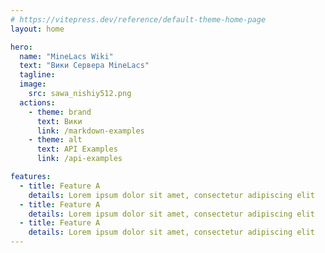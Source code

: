 ```yaml
---
# https://vitepress.dev/reference/default-theme-home-page
layout: home

hero:
  name: "MineLacs Wiki" 
  text: "Вики Сервера MineLacs"
  tagline:
  image:
    src: sawa_nishiy512.png
  actions:
    - theme: brand
      text: Вики
      link: /markdown-examples
    - theme: alt
      text: API Examples
      link: /api-examples

features:
  - title: Feature A
    details: Lorem ipsum dolor sit amet, consectetur adipiscing elit
  - title: Feature A
    details: Lorem ipsum dolor sit amet, consectetur adipiscing elit
  - title: Feature A
    details: Lorem ipsum dolor sit amet, consectetur adipiscing elit
---
```


